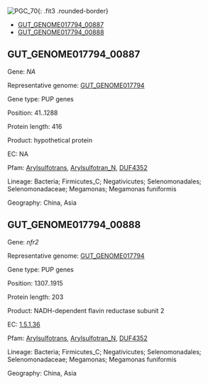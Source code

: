 ![PGC_70](../static/images/Clusters_figure/PGC_70.jpg){: .fit3 .rounded-border}

<ul id="myTab" class="nav nav-tabs">
  <li class="active">
        <a href="#tab1" data-toggle="tab">GUT_GENOME017794_00887</a>
  </li>
<li><a href="#tab2" data-toggle="tab">GUT_GENOME017794_00888</a></li>
</ul>

<div id="myTabContent" class="tab-content">
  <div class="tab-pane fade in active" id="tab1">

<h2 id="GUT_GENOME017794_00887">GUT_GENOME017794_00887</h2>
<p>Gene: <em>NA</em>
<p>Representative genome: <a href="https://www.ebi.ac.uk/metagenomics/genomes/MGYG-HGUT-02284">GUT_GENOME017794</a></p>
<p>Gene type: PUP genes</p>
<p>Position: 41..1288</p>
<p>Protein length: 416</p>
<p>Product: hypothetical protein</p>
<p>EC: NA</p>
<p>Pfam: <a href="http://pfam.xfam.org/family/Arylsulfotrans">Arylsulfotrans</a>, <a href="http://pfam.xfam.org/family/Arylsulfotran_N">Arylsulfotran_N</a>, <a href="http://pfam.xfam.org/family/DUF4352">DUF4352</a></p>
<p>Lineage: Bacteria; Firmicutes_C; Negativicutes; Selenomonadales; Selenomonadaceae; Megamonas; Megamonas funiformis</p>
<p>Geography: China, Asia</p>
  </div>

  <div class="tab-pane fade" id="tab2">

<h2 id="GUT_GENOME017794_00888">GUT_GENOME017794_00888</h2>
<p>Gene: <em>nfr2</em></p>
<p>Representative genome: <a href="https://www.ebi.ac.uk/metagenomics/genomes/MGYG-HGUT-02284">GUT_GENOME017794</a></p>
<p>Gene type: PUP genes</p>
<p>Position: 1307..1915</p>
<p>Protein length: 203</p>
<p>Product: NADH-dependent flavin reductase subunit 2</p>
<p>EC: <a href="https://www.brenda-enzymes.org/enzyme.php?ecno=1.5.1.36">1.5.1.36</a></p>
<p>Pfam: <a href="http://pfam.xfam.org/family/Arylsulfotrans">Arylsulfotrans</a>, <a href="http://pfam.xfam.org/family/Arylsulfotran_N">Arylsulfotran_N</a>, <a href="http://pfam.xfam.org/family/DUF4352">DUF4352</a></p>
<p>Lineage: Bacteria; Firmicutes_C; Negativicutes; Selenomonadales; Selenomonadaceae; Megamonas; Megamonas funiformis</p>
<p>Geography: China, Asia</p>

  </div>
</div>
